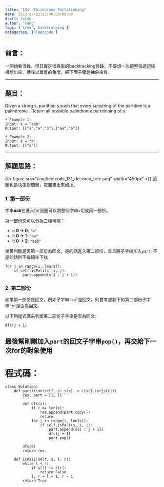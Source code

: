 ```yaml
---
title: "131. Palindrome Partitioning"
date: 2023-05-22T23:40:03+08:00
draft: false
author: 'Yang'
tags: ['tree','backtracking']
categories: ['leetcode']
---
```

## 前言：

一開始看很難，但其實是很典型的backtracking套路，不要想一次把整個遞迴結構想出來，應該以單層的角度，把下面子問題抽象來看。

---

## 題目：

Given a string s, partition s such that every 
substring
 of the partition is a 
palindrome
. Return all possible palindrome partitioning of s.

```
* Example 1:
Input: s = "aab"
Output: [["a","a","b"],["aa","b"]]

* Example 2:
Input: s = "a"
Output: [["a"]]

```

---

## 解題思路：
{{< figure src="/img/leetcode_131_decision_tree.png" width="450px" >}} 
這題也是決策樹問題，把圖畫出來如上。

### 1. 第一部份
字串**aab**在進入for迴圈可以將整個字串`s`切成兩一部份。

第一部份又可以分為三種可能：
- **i: 0 -> 0**: `"a"`
- **i: 0 -> 1**: `"aa"`
- **i: 0 -> 2**: `"aab"`
  
接著判斷是否第一部份為回文，是的話進入第二部份，並且將子字串加入`part`; 不是的話則不繼續往下找

```
for j in range(i, len(s)):
	if self.isPali(s, i, j):
		part.append(s[i : j + 1])
```
### 2. 第二部份
如果第一部份是回文，例如子字串`"aa"`是回文，則會考慮剩下的第二部份子字串`"b"`是否為回文。

以下列程式碼來判斷第二部份子字串是否為回文:
```
dfs(j + 1)
```

最後幫剛剛加入`part`的回文子字串`pop()`，再交給下一次for的對象使用
---

# 程式碼：

```
class Solution:
    def partition(self, s: str) -> List[List[str]]:
        res, part = [], []

        def dfs(i):
            if i >= len(s):
                res.append(part.copy())
                return
            for j in range(i, len(s)):
                if self.isPali(s, i, j):
                    part.append(s[i : j + 1])
                    dfs(j + 1)
                    part.pop()

        dfs(0)
        return res

    def isPali(self, s, l, r):
        while l < r:
            if s[l] != s[r]:
                return False
            l, r = l + 1, r - 1
        return True

```



